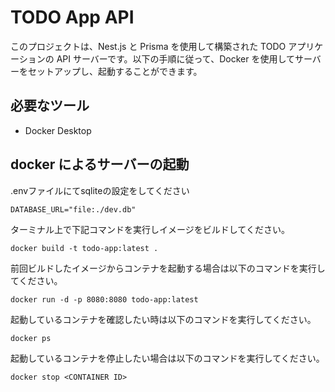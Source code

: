 # TODO App API

このプロジェクトは、Nest.js と Prisma を使用して構築された TODO アプリケーションの API サーバーです。以下の手順に従って、Docker を使用してサーバーをセットアップし、起動することができます。

## 必要なツール

- Docker Desktop

## docker によるサーバーの起動

.envファイルにてsqliteの設定をしてください

`DATABASE_URL="file:./dev.db"`

ターミナル上で下記コマンドを実行しイメージをビルドしてください。

`docker build -t todo-app:latest .`

前回ビルドしたイメージからコンテナを起動する場合は以下のコマンドを実行してください。

`docker run -d -p 8080:8080 todo-app:latest`

起動しているコンテナを確認したい時は以下のコマンドを実行してください。

`docker ps`

起動しているコンテナを停止したい場合は以下のコマンドを実行してください。

`docker stop <CONTAINER ID>`


